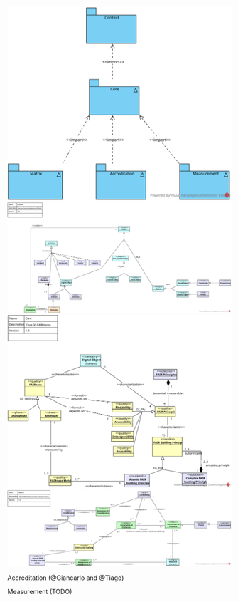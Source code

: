 ![Structure](https://github.com/go-fair-ins/GO-FAIR-Ontology/blob/master/Diagrams/Structure.svg)
![Context](https://github.com/go-fair-ins/GO-FAIR-Ontology/blob/master/Diagrams/Context.svg)
![Core](https://github.com/go-fair-ins/GO-FAIR-Ontology/blob/master/Diagrams/Core.svg)
![Matrix](https://github.com/go-fair-ins/GO-FAIR-Ontology/blob/master/Diagrams/Matrix.svg)

Accreditation (@Giancarlo and @Tiago)

Measurement (TODO)
